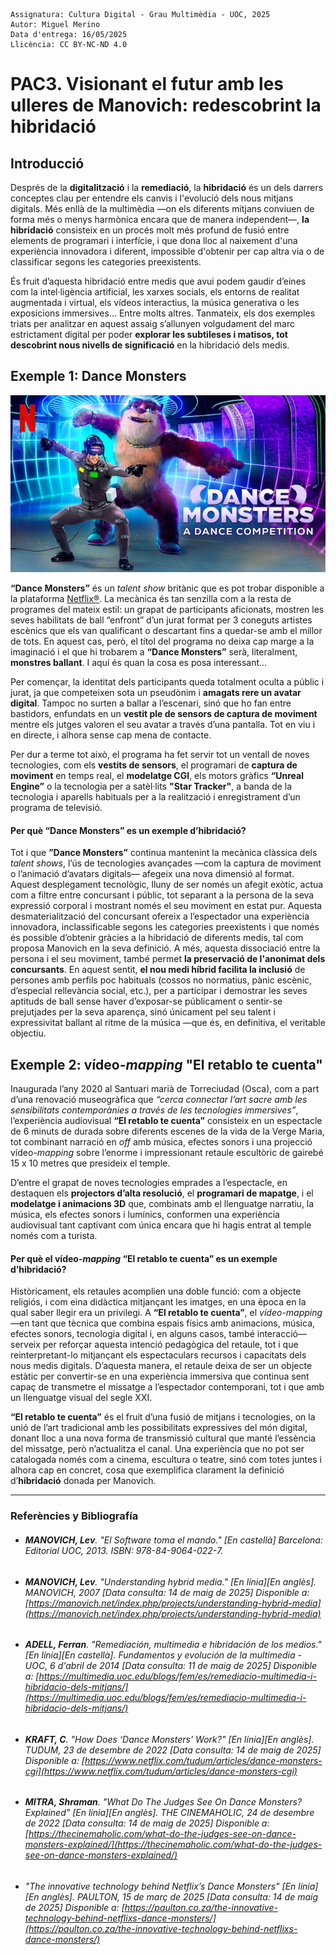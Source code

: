 ```
Assignatura: Cultura Digital - Grau Multimèdia - UOC, 2025  
Autor: Miguel Merino  
Data d'entrega: 16/05/2025
Llicència: CC BY-NC-ND 4.0
```
# PAC3. Visionant el futur amb les ulleres de Manovich: redescobrint la hibridació  

## Introducció

Després de la **digitalització** i la **remediació**, la **hibridació** és un dels darrers conceptes clau per entendre els canvis i l'evolució dels nous mitjans digitals. Més enllà de la multimèdia —on els diferents mitjans conviuen de forma més o menys harmònica encara que de manera independent—, **la hibridació** consisteix en un procés molt més profund de fusió entre elements de programari i interfície, i que dona lloc al naixement d'una experiència innovadora i diferent, impossible d'obtenir per cap altra via o de classificar segons les categories preexistents.

És fruit d’aquesta hibridació entre medis que avui podem gaudir d’eines com la intel·ligència artificial, les xarxes socials, els entorns de realitat augmentada i virtual, els vídeos interactius, la música generativa o les exposicions immersives... Entre molts altres. Tanmateix, els dos exemples triats per analitzar en aquest assaig s’allunyen volgudament del marc estrictament digital per poder **explorar les subtileses i matisos, tot descobrint nous nivells de significació** en la hibridació dels medis.
   
   


## Exemple 1: **Dance Monsters**

![imatge promocional del concurs de ball Dance Monsters](https://raw.githubusercontent.com/mmerinoji/PAC3_Manovich_Reloaded/refs/heads/main/media/Dance%20Monsters%20promo.jpg) 

**“Dance Monsters”** és un *talent show* britànic que es pot trobar disponible a la plataforma [Netflix®](https://www.netflix.com/es/title/81094767). La mecànica és tan senzilla com a la resta de programes del mateix estil: un grapat de participants aficionats, mostren les seves habilitats de ball “enfront” d’un jurat format per 3 coneguts artistes escènics que els van qualificant o descartant fins a quedar-se amb el millor de tots. En aquest cas, però, el títol del programa no deixa cap marge a la imaginació i el que hi trobarem a **“Dance Monsters”** serà, literalment, **monstres ballant**. I aquí és quan la cosa es posa interessant... 

Per començar, la identitat dels participants queda totalment oculta a públic i jurat, ja que competeixen sota un pseudònim i **amagats rere un avatar digital**. Tampoc no surten a ballar a l’escenari, sinó que ho fan entre bastidors, enfundats en un **vestit ple de sensors de captura de moviment** mentre els jutges valoren el seu avatar a través d’una pantalla. Tot en viu i en directe, i alhora sense cap mena de contacte.

Per dur a terme tot això, el programa ha fet servir tot un ventall de noves tecnologies, com els **vestits de sensors**, el programari de **captura de moviment** en temps real, el **modelatge CGI**, els motors gràfics **“Unreal Engine”** o la tecnologia per a satèl·lits **"Star Tracker"**, a banda de la tecnologia i aparells habituals per a la realització i enregistrament d’un programa de televisió.



#### Per què **“Dance Monsters”** es un exemple d’hibridació?

Tot i que **”Dance Monsters”** continua mantenint la mecànica clàssica dels *talent shows*, l’ús de tecnologies avançades —com la captura de moviment o l’animació d’avatars digitals— afegeix una nova dimensió al format. Aquest desplegament tecnològic, lluny de ser només un afegit exòtic, actua com a filtre entre concursant i públic, tot separant a la persona de la seva expressió corporal i mostrant només el seu moviment en estat pur. Aquesta desmaterialització del concursant ofereix a l’espectador una experiència innovadora, inclassificable segons les categories preexistents i que només és possible d’obtenir gràcies a la hibridació de diferents medis, tal com proposa Manovich en la seva definició. A més, aquesta dissociació entre la persona i el seu moviment, també permet **la preservació de l'anonimat dels concursants**. En aquest sentit, **el nou medi híbrid facilita la inclusió** de persones amb perfils poc habituals (cossos no normatius, pànic escènic, d’especial rellevància social, etc.), per a participar i demostrar les seves aptituds de ball sense haver d’exposar-se públicament o sentir-se prejutjades per la seva aparença, sinó únicament pel seu talent i expressivitat ballant al ritme de la música —que és, en definitiva, el veritable objectiu.




## Exemple 2: vídeo-*mapping* **"El retablo te cuenta"**

Inaugurada l’any 2020 al Santuari marià de Torreciudad (Osca), com a part d’una renovació museogràfica que *“cerca connectar l’art sacre amb les sensibilitats contemporànies a través de les tecnologies immersives”*, l’experiència audiovisual **“El retablo te cuenta”** consisteix en un espectacle de 6 minuts de durada sobre diferents escenes de la vida de la Verge Maria, tot combinant narració en *off* amb música, efectes sonors i una projecció vídeo-*mapping* sobre l’enorme i impressionant retaule escultòric de gairebé 15 x 10 metres que presideix el temple.  

D’entre el grapat de noves tecnologies emprades a l’espectacle, en destaquen els **projectors d’alta resolució**, el **programari de mapatge**, i el **modelatge i animacions 3D** que, combinats amb el llenguatge narratiu, la música, els efectes sonors i lumínics, conformen una experiència audiovisual tant captivant com única encara que hi hagis entrat al temple només com a turista.

#### Per què el vídeo-*mapping* **“El retablo te cuenta”** es un exemple d’hibridació?
Històricament, els retaules acomplien una doble funció: com a objecte religiós, i com eina didàctica mitjançant les imatges, en una època en la qual saber llegir era un privilegi. A **“El retablo te cuenta”**, el *vídeo-mapping* —en tant que tècnica que combina espais físics amb animacions, música, efectes sonors, tecnologia digital i, en alguns casos, també interacció— serveix per reforçar aquesta intenció pedagògica del retaule, tot i que reinterpretant-lo mitjançant els espectaculars recursos i capacitats dels nous medis digitals. D’aquesta manera, el retaule deixa de ser un objecte estàtic per convertir-se en una experiència immersiva que continua sent capaç de transmetre el missatge a l’espectador contemporani, tot i que amb un llenguatge visual del segle XXI.  

**“El retablo te cuenta”** és el fruit d’una fusió de mitjans i tecnologies, on la unió de l’art tradicional amb les possibilitats expressives del món digital, donant lloc a una nova forma de transmissió cultural que manté l’essència del missatge, però n’actualitza el canal. Una experiència que no pot ser catalogada només com a cinema, escultura o teatre, sinó com totes juntes i alhora cap en concret, cosa que exemplifica clarament la definició d’**hibridació** donada per Manovich.



-----  

### Referències y Bibliografía

- ###### **MANOVICH, Lev**. *"El Software toma el mando."* [En castellà] Barcelona: Editorial UOC, 2013. ISBN: 978-84-9064-022-7.
- ###### **MANOVICH, Lev**. *"Understanding hybrid media."* [En línia][En anglès]. *MANOVICH*, 2007 [Data consulta: 14 de maig de 2025] Disponible a:  [https://manovich.net/index.php/projects/understanding-hybrid-media](https://manovich.net/index.php/projects/understanding-hybrid-media)
- ###### **ADELL, Ferran**. *"Remediación, multimedia e hibridación de los medios."* [En línia][En castellà]. *Fundamentos y evolución de la multimedia - UOC*, 6 d'abril de 2014 [Data consulta: 11 de maig de 2025] Disponible a:  [https://multimedia.uoc.edu/blogs/fem/es/remediacio-multimedia-i-hibridacio-dels-mitjans/](https://multimedia.uoc.edu/blogs/fem/es/remediacio-multimedia-i-hibridacio-dels-mitjans/)
- ###### **KRAFT, C**. *"How Does ‘Dance Monsters’ Work?"* [En línia][En anglès]. *TUDUM*, 23 de desembre de 2022 [Data consulta: 14 de maig de 2025] Disponible a:  [https://www.netflix.com/tudum/articles/dance-monsters-cgi](https://www.netflix.com/tudum/articles/dance-monsters-cgi)
- ###### **MITRA, Shraman**. *"What Do The Judges See On Dance Monsters? Explained"* [En línia][En anglès]. *THE CINEMAHOLIC*, 24 de desembre de 2022 [Data consulta: 14 de maig de 2025] Disponible a:  [https://thecinemaholic.com/what-do-the-judges-see-on-dance-monsters-explained/](https://thecinemaholic.com/what-do-the-judges-see-on-dance-monsters-explained/)
- ###### *"The innovative technology behind Netflix’s Dance Monsters"* [En línia][En anglès]. *PAULTON*, 15 de març de 2025 [Data consulta: 14 de maig de 2025] Disponible a:  [https://paulton.co.za/the-innovative-technology-behind-netflixs-dance-monsters/](https://paulton.co.za/the-innovative-technology-behind-netflixs-dance-monsters/)
